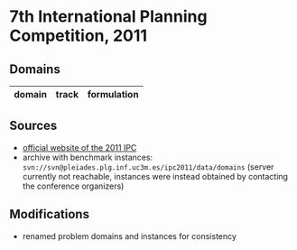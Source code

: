 # 7th International Planning Competition, 2011

## Domains

| domain | track | formulation |
|--------|-------|-------------|

## Sources

* [official website of the 2011 IPC][1]
* archive with benchmark instances: `svn://svn@pleiades.plg.inf.uc3m.es/ipc2011/data/domains` (server currently not reachable, instances were instead obtained by contacting the conference organizers)

## Modifications

* renamed problem domains and instances for consistency




[1]:http://www.plg.inf.uc3m.es/ipc2011-deterministic/
